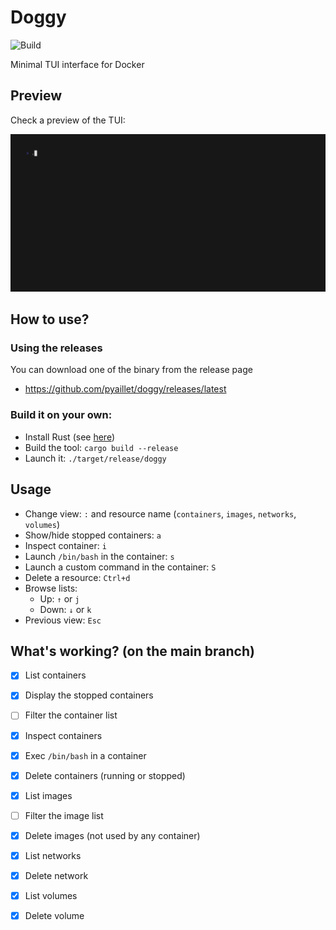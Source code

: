 # Doggy

![Build](https://github.com/pyaillet/doggy/actions/workflows/rust.yml/badge.svg)

Minimal TUI interface for Docker

## Preview

Check a preview of the TUI:

![Preview of the TUI](./doc/preview.gif)

## How to use?

### Using the releases

You can download one of the binary from the release page
- https://github.com/pyaillet/doggy/releases/latest

### Build it on your own:

- Install Rust (see [here](https://www.rust-lang.org/tools/install))
- Build the tool: `cargo build --release`
- Launch it: `./target/release/doggy`

## Usage

- Change view: `:` and resource name (`containers`, `images`, `networks`, `volumes`)
- Show/hide stopped containers: `a`
- Inspect container: `i` 
- Launch `/bin/bash` in the container: `s`
- Launch a custom command in the container: `S`
- Delete a resource: `Ctrl+d`
- Browse lists:
  - Up: `↑` or `j`
  - Down: `↓` or `k`
- Previous view: `Esc`

## What's working? (on the main branch)

- [x] List containers
- [x] Display the stopped containers
- [ ] Filter the container list
- [x] Inspect containers
- [x] Exec `/bin/bash` in a container
- [x] Delete containers (running or stopped)
- [x] List images
- [ ] Filter the image list
- [x] Delete images (not used by any container)
- [x] List networks
- [x] Delete network
- [x] List volumes
- [x] Delete volume

